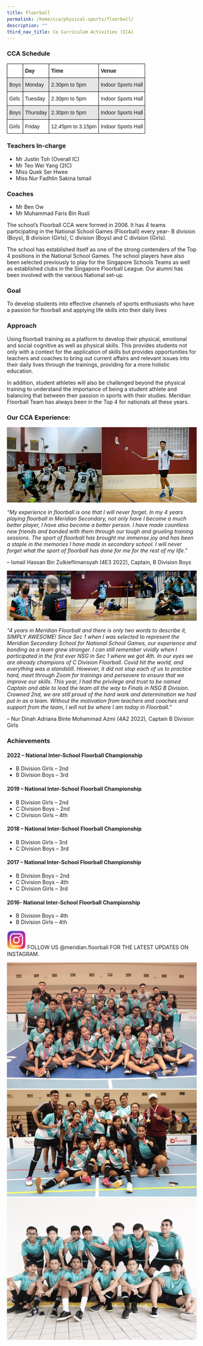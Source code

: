 ```yaml
---
title: Floorball
permalink: /home/cca/physical-sports/floorball/
description: ""
third_nav_title: Co Curriculum Activities (CCA)
---
```


### CCA Schedule

<style type="text/css">
.tg  {border-collapse:collapse;border-spacing:0;}
.tg td{border-color:black;border-style:solid;border-width:1px;font-family:Arial, sans-serif;font-size:14px;
  overflow:hidden;padding:10px 5px;word-break:normal;}
.tg th{border-color:black;border-style:solid;border-width:1px;font-family:Arial, sans-serif;font-size:14px;
  font-weight:normal;overflow:hidden;padding:10px 5px;word-break:normal;}
.tg .tg-bsu7{background-color:#E6E6E6;text-align:left;vertical-align:middle}
.tg .tg-zr06{background-color:#FFF;text-align:left;vertical-align:middle}
.tg .tg-dgl5{background-color:#FFF;font-weight:bold;text-align:left;vertical-align:top}
</style>
<table class="tg">
<thead>
  <tr>
    <th class="tg-zr06"> </th>
    <th class="tg-dgl5"><span style="font-weight:bold">Day</span></th>
    <th class="tg-dgl5"><span style="font-weight:bold">Time</span></th>
    <th class="tg-dgl5"><span style="font-weight:bold">Venue</span></th>
  </tr>
</thead>
<tbody>
  <tr>
    <td class="tg-bsu7">Boys</td>
    <td class="tg-bsu7">Monday</td>
    <td class="tg-bsu7">2.30pm to 5pm</td>
    <td class="tg-bsu7">Indoor Sports Hall</td>
  </tr>
  <tr>
    <td class="tg-zr06">Girls</td>
    <td class="tg-zr06">Tuesday</td>
    <td class="tg-zr06">2.30pm to 5pm</td>
    <td class="tg-zr06">Indoor Sports Hall</td>
  </tr>
  <tr>
    <td class="tg-bsu7">Boys</td>
    <td class="tg-bsu7">Thursday</td>
    <td class="tg-bsu7">2.30pm to 5pm</td>
    <td class="tg-bsu7">Indoor Sports Hall</td>
  </tr>
  <tr>
    <td class="tg-zr06">Girls</td>
    <td class="tg-zr06">Friday</td>
    <td class="tg-zr06">12.45pm to 3.15pm</td>
    <td class="tg-zr06">Indoor Sports Hall</td>
  </tr>
</tbody>
</table>

### Teachers In-charge

*   Mr Justin Toh (Overall IC)
*   Mr Teo Wei Yang (2IC)
*   Miss Quek Ser Hwee
*   Miss Nur Fadhlin Sakina Ismail

### Coaches

*   Mr Ben Ow
*   Mr Muhammad Faris Bin Rusli

The school’s Floorball CCA were formed in 2006. It has 4 teams participating in the National School Games (Floorball) every year- B division (Boys), B division (Girls), C division (Boys) and C division (Girls).

The school has established itself as one of the strong contenders of the Top 4 positions in the National School Games. The school players have also been selected previously to play for the Singapore Schools Teams as well as established clubs in the Singapore Floorball League. Our alumni has been involved with the various National set-up.

### **Goal**

To develop students into effective channels of sports enthusiasts who have a passion for floorball and applying life skills into their daily lives

### **Approach**

Using floorball training as a platform to develop their physical, emotional and social cognitive as well as physical skills. This provides students not only with a context for the application of skills but provides opportunities for teachers and coaches to bring out current affairs and relevant issues into their daily lives through the trainings, providing for a more holistic education.

In addition, student athletes will also be challenged beyond the physical training to understand the importance of being a student athlete and balancing that between their passion in sports with their studies. Meridian Floorball Team has always been in the Top 4 for nationals all these years.

### **Our CCA Experience:**

![](/images/Floorball-sem2-01-.jpg)

_“My experience in floorball is one that I will never forget. In my 4 years playing floorball in Meridian Secondary, not only have I become a much better player, I have also become a better person. I have made countless new friends and bonded with them through our tough and grueling training sessions. The sport of floorball has brought me immense joy and has been a staple in the memories I have made in secondary school. I will never forget what the sport of floorball has done for me for the rest of my life.”_

– Ismail Hassan Bin Zulkieflimansyah (4E3 2022), Captain, B Division Boys

![](/images/Floorball-sem2-02.jpg)

_“4 years in Meridian Floorball and there is only two words to describe it, SIMPLY AWESOME! Since Sec 1 when I was selected to represent the Meridian Secondary School for National School Games, our experience and bonding as a team grew stronger. I can still remember vividly when I participated in the first ever NSG in Sec 1 where we got 4th. In our eyes we are already champions of C Division Floorball. Covid hit the world, and everything was a standstill. However, it did not stop each of us to practice hard, meet through Zoom for trainings and persevere to ensure that we improve our skills. This year, I had the privilege and trust to be named Captain and able to lead the team all the way to Finals in NSG B Division. Crowned 2nd, we are still proud of the hard work and determination we had put in as a team. Without the motivation from teachers and coaches and support from the team, I will not be where I am today in Floorball.”_

– Nur Dinah Adriana Binte Mohammad Azmi (4A2 2022), Captain B Division Girls

### Achievements


#### **2022 – National Inter-School Floorball Championship**

*   B Division Girls – 2nd
*   B Division Boys – 3rd

#### **2019 – National Inter-School Floorball Championship**

*   B Division Girls – 2nd
*   C Division Boys – 2nd
*   C Division Girls – 4th

#### 2018 – National Inter-School Floorball Championship

*   B Division Girls – 3rd
*   C Division Boys – 3rd

#### **2017 – National Inter-School Floorball Championship**

*   B Division Boys – 2nd
*   C Division Boys – 4th
*   C Division Girls – 3rd

#### 2016- National Inter-School Floorball Championship

*   B Division Boys – 4th
*   B Division Girls – 4th

<img src="/images/instagram.png" 
     style="width:10%">
FOLLOW US @meridian.floorball FOR THE LATEST UPDATES ON INSTAGRAM.

![](/images/f1.jpg)
![](/images/f2.jpg)
![](/images/f3.jpg)
